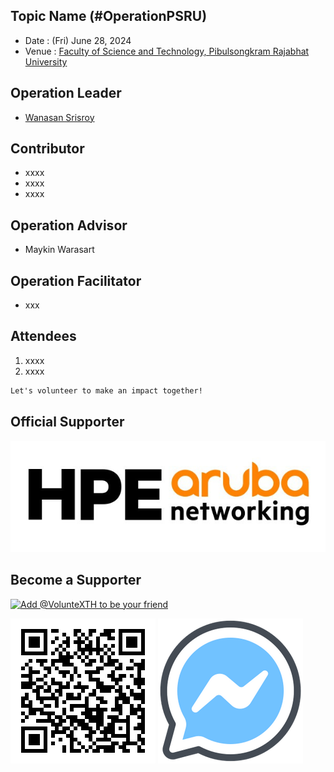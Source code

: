 ## Topic Name (#OperationPSRU)

+ Date : (Fri) June 28, 2024
+ Venue : [Faculty of Science and Technology, Pibulsongkram Rajabhat University](http://science.psru.ac.th/)

## Operation Leader
+ [Wanasan Srisroy](https://x.com/namo_naja)

## Contributor
+ xxxx
+ xxxx
+ xxxx

## Operation Advisor
+ Maykin Warasart

## Operation Facilitator
+ xxx

## Attendees
<!--  [[Cert](OperationCRRU/attendance/xxx.pdf)] -->
1. xxxx
1. xxxx


```markdown
Let's volunteer to make an impact together!
```
## Official Supporter

[![](img/HPE-Aruba.jpg "HPE Aruba Networking")](#)

## Become a Supporter

[![](https://scdn.line-apps.com/n/line_add_friends/btn/en.png "Add @VolunteXTH to be your friend")](https://lin.ee/cnIgUj4)

[![](/@VolunteXTH.png "Add @VolunteXTH to be your friend")](https://line.me/R/ti/p/@voluntex)
[![](/fb-m.png "Talk to us via FB messenger")](https://m.me/VolunteXTH)